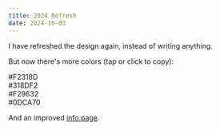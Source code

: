 ```yaml
---
title: 2024 Refresh
date: 2024-10-03
---
```


I have refreshed the design again, instead of writing anything.

But now there's more colors (tap or click to copy):

<div class="color-blocks">
    <div class="color-block pink" onclick="navigator.clipboard.writeText(this.textContent.trim())">#F2318D</div>
    <div class="color-block blue" onclick="navigator.clipboard.writeText(this.textContent.trim())">#318DF2</div>
    <div class="color-block orange" onclick="navigator.clipboard.writeText(this.textContent.trim())">#F29632</div>
    <div class="color-block green" onclick="navigator.clipboard.writeText(this.textContent.trim())">#0DCA70</div>
</div>

And an improved [info page](/pages/info).
